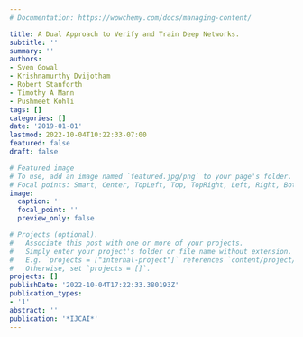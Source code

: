 ```yaml
---
# Documentation: https://wowchemy.com/docs/managing-content/

title: A Dual Approach to Verify and Train Deep Networks.
subtitle: ''
summary: ''
authors:
- Sven Gowal
- Krishnamurthy Dvijotham
- Robert Stanforth
- Timothy A Mann
- Pushmeet Kohli
tags: []
categories: []
date: '2019-01-01'
lastmod: 2022-10-04T10:22:33-07:00
featured: false
draft: false

# Featured image
# To use, add an image named `featured.jpg/png` to your page's folder.
# Focal points: Smart, Center, TopLeft, Top, TopRight, Left, Right, BottomLeft, Bottom, BottomRight.
image:
  caption: ''
  focal_point: ''
  preview_only: false

# Projects (optional).
#   Associate this post with one or more of your projects.
#   Simply enter your project's folder or file name without extension.
#   E.g. `projects = ["internal-project"]` references `content/project/deep-learning/index.md`.
#   Otherwise, set `projects = []`.
projects: []
publishDate: '2022-10-04T17:22:33.380193Z'
publication_types:
- '1'
abstract: ''
publication: '*IJCAI*'
---
```

